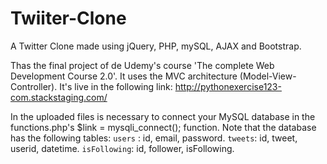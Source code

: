 # Twiiter-Clone
A Twitter Clone made using jQuery, PHP, mySQL, AJAX and Bootstrap.

Thas the final project of de Udemy's course 'The complete Web Development Course 2.0'. It uses the MVC architecture (Model-View-Controller).
It's live in the following link:
http://pythonexercise123-com.stackstaging.com/

In the uploaded files is necessary to connect your MySQL database in the functions.php's $link = mysqli_connect(); function. Note that the database has the following tables:
`users` : id, email, password.
`tweets`: id, tweet, userid, datetime.
`isFollowing`: id, follower, isFollowing.
